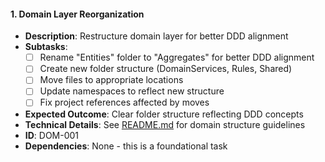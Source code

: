 #### 1. Domain Layer Reorganization
- **Description**: Restructure domain layer for better DDD alignment
- **Subtasks**:
  - [ ] Rename "Entities" folder to "Aggregates" for better DDD alignment
  - [ ] Create new folder structure (DomainServices, Rules, Shared)
  - [ ] Move files to appropriate locations
  - [ ] Update namespaces to reflect new structure
  - [ ] Fix project references affected by moves
- **Expected Outcome**: Clear folder structure reflecting DDD concepts
- **Technical Details**: See [README.md](../../src/SoftwareEngineerSkills.Domain/README.md) for domain structure guidelines
- **ID**: DOM-001
- **Dependencies**: None - this is a foundational task